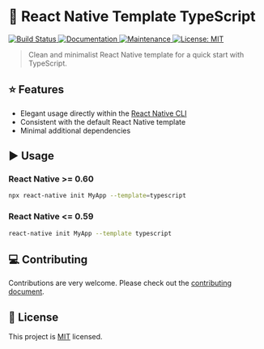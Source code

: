 # :space_invader: React Native Template TypeScript

<p>
  <a href="https://github.com/emin93/react-native-template-typescript#readme">
    <img alt="Build Status" src="https://img.shields.io/travis/emin93/react-native-template-typescript.svg" target="_blank" />
  </a>
  <a href="https://github.com/emin93/react-native-template-typescript#readme">
    <img alt="Documentation" src="https://img.shields.io/badge/documentation-yes-brightgreen.svg" target="_blank" />
  </a>
  <a href="https://github.com/emin93/react-native-template-typescript/graphs/commit-activity">
    <img alt="Maintenance" src="https://img.shields.io/badge/Maintained%3F-yes-green.svg" target="_blank" />
  </a>
  <a href="https://github.com/emin93/react-native-template-typescript/blob/master/LICENSE">
    <img alt="License: MIT" src="https://img.shields.io/badge/License-MIT-yellow.svg" target="_blank" />
  </a>
</p>

> Clean and minimalist React Native template for a quick start with TypeScript.

## :star: Features

- Elegant usage directly within the [React Native CLI](https://github.com/react-native-community/cli)
- Consistent with the default React Native template
- Minimal additional dependencies

## :arrow_forward: Usage

### React Native >= 0.60

```sh
npx react-native init MyApp --template=typescript
```

### React Native <= 0.59

```sh
react-native init MyApp --template typescript
```

## :computer: Contributing

Contributions are very welcome. Please check out the [contributing document](CONTRIBUTING.md).

## :bookmark: License

This project is [MIT](LICENSE) licensed.
